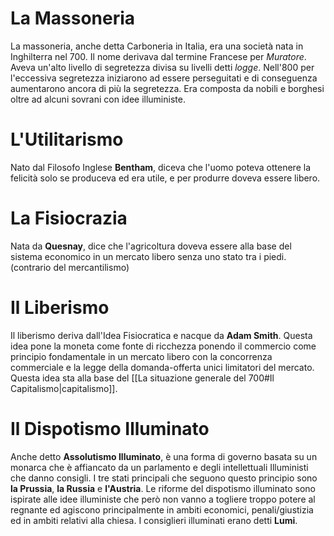# La Massoneria
La massoneria, anche detta Carboneria in Italia, era una società nata in Inghilterra nel 700. Il nome derivava dal termine Francese per *Muratore*. Aveva un'alto livello di segretezza divisa su livelli detti *logge*. Nell'800 per l'eccessiva segretezza iniziarono ad essere perseguitati e di conseguenza aumentarono ancora di più la segretezza.
Era composta da nobili e borghesi oltre ad alcuni sovrani con idee illuministe.
# L'Utilitarismo
Nato dal Filosofo Inglese **Bentham**, diceva che l'uomo poteva ottenere la felicità solo se produceva ed era utile, e per produrre doveva essere libero.
# La Fisiocrazia
Nata da **Quesnay**, dice che l'agricoltura doveva essere alla base del sistema economico in un mercato libero senza uno stato tra i piedi. (contrario del mercantilismo)
# Il Liberismo
Il liberismo deriva dall'Idea Fisiocratica e nacque da **Adam Smith**. Questa idea pone la moneta come fonte di ricchezza ponendo il commercio come principio fondamentale in un mercato libero con la concorrenza commerciale e la legge della domanda-offerta unici limitatori del mercato. Questa idea sta alla base del [[La situazione generale del 700#Il Capitalismo|capitalismo]].
# Il Dispotismo Illuminato
Anche detto **Assolutismo Illuminato**, è una forma di governo basata su un monarca che è affiancato da un parlamento e degli intellettuali Illuministi che danno consigli.
I tre stati principali che seguono questo principio sono **la Prussia**, **la Russia** e **l'Austria**.
Le riforme del dispotismo illuminato sono ispirate alle idee illuministe che però non vanno a togliere troppo potere al regnante ed agiscono principalmente in ambiti economici, penali/giustizia ed in ambiti relativi alla chiesa. I consiglieri illuminati erano detti **Lumi**.